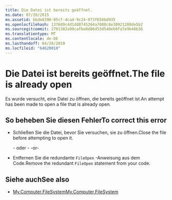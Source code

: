 ```yaml
---
title: Die Datei ist bereits geöffnet.
ms.date: 07/20/2015
ms.assetid: bbde8390-05cf-4ca4-9c24-073f656bd935
ms.openlocfilehash: 137689c4d1dd8745264a7088c8e30921280de5b2
ms.sourcegitcommit: 2701302a99cafbe0d86d53d540eb0fa7e9b46b36
ms.translationtype: MT
ms.contentlocale: de-DE
ms.lasthandoff: 04/28/2019
ms.locfileid: "64620018"
---
```

# <a name="the-file-is-already-open"></a><span data-ttu-id="cf04a-102">Die Datei ist bereits geöffnet.</span><span class="sxs-lookup"><span data-stu-id="cf04a-102">The file is already open</span></span>
<span data-ttu-id="cf04a-103">Es wurde versucht, eine Datei zu öffnen, die bereits geöffnet ist.</span><span class="sxs-lookup"><span data-stu-id="cf04a-103">An attempt has been made to open a file that is already open.</span></span>  
  
## <a name="to-correct-this-error"></a><span data-ttu-id="cf04a-104">So beheben Sie diesen Fehler</span><span class="sxs-lookup"><span data-stu-id="cf04a-104">To correct this error</span></span>  
  
- <span data-ttu-id="cf04a-105">Schließen Sie die Datei, bevor Sie versuchen, sie zu öffnen.</span><span class="sxs-lookup"><span data-stu-id="cf04a-105">Close the file before attempting to open it.</span></span>  
  
     <span data-ttu-id="cf04a-106">- oder - </span><span class="sxs-lookup"><span data-stu-id="cf04a-106">-or-</span></span>  
  
- <span data-ttu-id="cf04a-107">Entfernen Sie die redundante `FileOpen` -Anweisung aus dem Code.</span><span class="sxs-lookup"><span data-stu-id="cf04a-107">Remove the redundant `FileOpen` statement from your code.</span></span>  
  
## <a name="see-also"></a><span data-ttu-id="cf04a-108">Siehe auch</span><span class="sxs-lookup"><span data-stu-id="cf04a-108">See also</span></span>

- [<span data-ttu-id="cf04a-109">My.Computer.FileSystem</span><span class="sxs-lookup"><span data-stu-id="cf04a-109">My.Computer.FileSystem</span></span>](xref:Microsoft.VisualBasic.FileIO.FileSystem)
